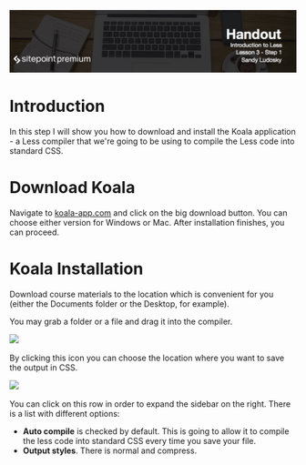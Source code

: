 ![](Introduction_to_Less/headers/3-1.jpg)
# Introduction

In this step I will show you how to download and install the Koala application - a Less compiler that we're going to be using to compile the Less code into standard CSS.

# Download Koala

Navigate to [koala-app.com](http://koala-app.com/) and click on the big download button. You can choose either version for Windows or Mac. After installation finishes, you can proceed.

# Koala Installation

Download course materials to the location which is convenient for you (either the Documents folder or the Desktop, for example).

You may grab a folder or a file and drag it into the compiler.

![](img/3-1_save.png)

By clicking this icon you can choose the location where you want to save the output in CSS.

![](img/3-1_options.png)

You can click on this row in order to expand the sidebar on the right. There is a list with different options:

* **Auto compile** is checked by default. This is going to allow it to compile the less code into standard CSS every time you save your file.
* **Output styles**. There is normal and compress.